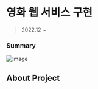 # 영화 웹 서비스 구현
> 2022.12 ~

### Summary
![image](https://user-images.githubusercontent.com/113609781/209799968-e8b40a32-d2c7-43e9-9dfc-a19d8dda6fbe.png)

## About Project
